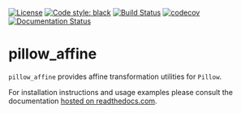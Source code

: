 [![License](https://img.shields.io/badge/License-BSD%203--Clause-blue.svg)](https://opensource.org/licenses/BSD-3-Clause) [![Code style: black](https://img.shields.io/badge/code%20style-black-000000.svg)](https://github.com/psf/black) [![Build Status](https://travis-ci.org/pmeier/pillow_affine.svg?branch=master)](https://travis-ci.org/pmeier/pillow_affine) [![codecov](https://codecov.io/gh/pmeier/pillow_affine/branch/master/graph/badge.svg)](https://codecov.io/gh/pmeier/pillow_affine) [![Documentation Status](https://readthedocs.org/projects/pillow-affine/badge/?version=latest)](https://pillow-affine.readthedocs.io/en/latest/?badge=latest)

# pillow_affine

`pillow_affine` provides affine transformation utilities for `Pillow`.

For installation instructions and usage examples please consult the documentation [hosted on readthedocs.com](https://pillow-affine.readthedocs.io/en/latest).